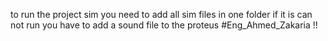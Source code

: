 to run the project sim you need to add all sim files in one folder 
if it is can not run 
you have to add a sound file to the proteus
#Eng_Ahmed_Zakaria
!!
